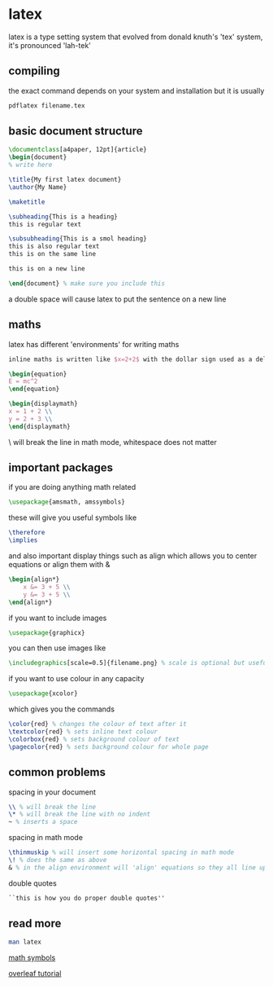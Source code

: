 # latex 
latex is a type setting system that evolved from donald knuth's 'tex' system,
it's pronounced 'lah-tek'

## compiling
the exact command depends on your system and installation but it is usually 
```bash
pdflatex filename.tex
```

## basic document structure
```latex
\documentclass[a4paper, 12pt]{article}
\begin{document}
% write here

\title{My first latex document}
\author{My Name}

\maketitle

\subheading{This is a heading}
this is regular text

\subsubheading{This is a smol heading}
this is also regular text
this is on the same line 

this is on a new line

\end{document} % make sure you include this
```
a double space will cause latex to put the sentence on a new line

## maths
latex has different 'environments' for writing maths
```latex
inline maths is written like $x=2+2$ with the dollar sign used as a delimiter

\begin{equation}
E = mc^2
\end{equation}

\begin{displaymath}
x = 1 + 2 \\
y = 2 + 3 \\
\end{displaymath}
```
\\ will break the line 
in math mode, whitespace does not matter

## important packages
if you are doing anything math related
```latex
\usepackage{amsmath, amssymbols}
```
these will give you useful symbols like 
```latex
\therefore
\implies
```
and also important display things such as align which allows you to center equations or align them with &
```latex
\begin{align*}
    x &= 3 + 5 \\
    y &= 3 + 5 \\
\end{align*}
```
if you want to include images
```latex
\usepackage{graphicx}
```
you can then use images like
```latex
\includegraphics[scale=0.5]{filename.png} % scale is optional but useful
```

if you want to use colour in any capacity
```latex
\usepackage{xcolor}
```
which gives you the commands
```latex
\color{red} % changes the colour of text after it 
\textcolor{red} % sets inline text colour
\colorbox{red} % sets background colour of text
\pagecolor{red} % sets background colour for whole page
```

## common problems 
spacing in your document
```latex
\\ % will break the line 
\* % will break the line with no indent
~ % inserts a space
```

spacing in math mode
```latex
\thinmuskip % will insert some horizontal spacing in math mode
\! % does the same as above
& % in the align environment will 'align' equations so they all line up on the &
```

double quotes 
```latex
``this is how you do proper double quotes''
```

## read more 
```bash
man latex
```
[math symbols](https://en.wikipedia.org/wiki/Wikipedia:LaTeX_symbols)

[overleaf tutorial](https://www.overleaf.com/learn/latex/Tutorials)
